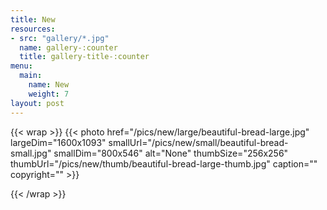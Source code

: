 ```yaml
---
title: New
resources:
- src: "gallery/*.jpg"
  name: gallery-:counter
  title: gallery-title-:counter
menu:
  main:
    name: New
    weight: 7
layout: post
---
```


{{< wrap >}}
{{< photo href="/pics/new/large/beautiful-bread-large.jpg" largeDim="1600x1093" smallUrl="/pics/new/small/beautiful-bread-small.jpg" smallDim="800x546" alt="None" thumbSize="256x256" thumbUrl="/pics/new/thumb/beautiful-bread-large-thumb.jpg" caption="" copyright="" >}}

{{< /wrap >}}